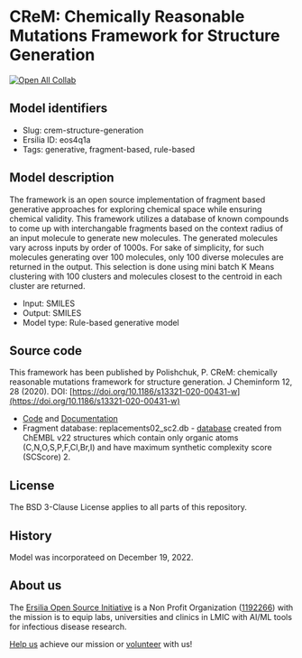 # CReM: Chemically Reasonable Mutations Framework for Structure Generation

[![Open All Collab](https://colab.research.google.com/assets/colab-badge.svg)](https://colab.research.google.com/github/ersilia-os/eos4q1a)
## Model identifiers

- Slug: crem-structure-generation
- Ersilia ID: eos4q1a
- Tags: generative, fragment-based, rule-based

## Model description

The framework is an open source implementation of fragment based generative approaches for exploring chemical space while ensuring chemical validity. This framework utilizes a database of known compounds to come up with interchangable fragments based on the context radius of an input molecule to generate new molecules. The generated molecules vary across inputs by order of 1000s. For sake of simplicity, for such molecules generating over 100 molecules, only 100 diverse molecules are returned in the output. This selection is done using mini batch K Means clustering with 100 clusters and molecules closest to the centroid in each cluster are returned.  

- Input: SMILES
- Output: SMILES
- Model type: Rule-based generative model

## Source code

This framework has been published by Polishchuk, P. CReM: chemically reasonable mutations framework for structure generation. J Cheminform 12, 28 (2020). DOI: [https://doi.org/10.1186/s13321-020-00431-w](https://doi.org/10.1186/s13321-020-00431-w)

- [Code](https://github.com/DrrDom/crem) and [Documentation](https://crem.readthedocs.io/en/latest/)
- Fragment database: replacements02_sc2.db - [database](lhttp://www.qsar4u.com/pages/crem.php) created from ChEMBL v22 structures which contain only organic atoms (C,N,O,S,P,F,Cl,Br,I) and have maximum synthetic complexity score (SCScore) 2.

## License

The BSD 3-Clause License applies to all parts of this repository.

## History

Model was incorporateed on December 19, 2022.

## About us

The [Ersilia Open Source Initiative](https://ersilia.io) is a Non Profit Organization ([1192266](https://register-of-charities.charitycommission.gov.uk/charity-search/-/charity-details/5170657/full-print)) with the mission is to equip labs, universities and clinics in LMIC with AI/ML tools for infectious disease research.

[Help us](https://www.ersilia.io/donate) achieve our mission or [volunteer](https://www.ersilia.io/volunteer) with us!
